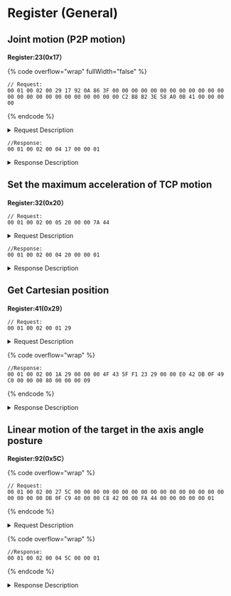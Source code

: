 # Register (General)

## Joint motion (P2P motion)

**Register:23(0x17）**

{% code overflow="wrap" fullWidth="false" %}
```
// Request:
00 01 00 02 00 29 17 92 0A 86 3F 00 00 00 00 00 00 00 00 00 00 00 00 00 00 00 00 00 00 00 00 00 00 00 00 C2 B8 B2 3E 58 A0 0B 41 00 00 00 00
```
{% endcode %}

<details>

<summary>Request Description</summary>

{% code overflow="wrap" %}
```
//00 01    U16, Transaction ID
//00 02    U16, Protocol Identifier
//00 29    U16, Length 
//17       U8, Register
//92 0A 86 3F    FP32, Joint1（J1=π/3）
//00 00 00 00    FP32, Joint2（J2=0）
//00 00 00 00    FP32, Joint3（J3=0）
//00 00 00 00    FP32, Joint4（J4=0）
//00 00 00 00    FP32, Joint5（J5=0）
//00 00 00 00    FP32, Joint6（J6=0）
//00 00 00 00    FP32, Joint7（J7=0）
//C2 B8 B2 3E    FP32, speed=0.3491 rad/s
//58 A0 0B 41    FP32, acceleration= 8.7266 rad/s²
//00 00 00 00    FP32, motion time=0
```
{% endcode %}

</details>

```
//Response:
00 01 00 02 00 04 17 00 00 01
```

<details>

<summary>Response Description</summary>

```
//00 01    U16, Transaction ID
//00 02    U16, Protocol Identifier
//00 04    U16, Length 
//17       U8, Register
//00       U8, State
//00 01    U16, Parameter
```

</details>

##

## Set the maximum acceleration of TCP motion

**Register:32(0x20）**

```
// Request:
00 01 00 02 00 05 20 00 00 7A 44
```

<details>

<summary>Request Description</summary>

```
//00 01    U16, Transaction ID
//00 02    U16, Protocol Identifier
//00 05    U16, Length 
//20       U8, Register
//00 00 7A 44    FP32, maxacc=1000mm/s2
```

</details>

```
//Response:
00 01 00 02 00 04 20 00 00 01
```

<details>

<summary>Response Description</summary>

```
//00 01    U16, Transaction ID
//00 02    U16, Protocol Identifier
//00 04    U16, Length 
//20       U8, Register
//00       U8, State
```

</details>

## Get Cartesian position

**Register:41(0x29）**

```
// Request:
00 01 00 02 00 01 29
```

<details>

<summary>Request Description</summary>

```
//00 01    U16, Transaction ID
//00 02    U16, Protocol Identifier
//00 01    U16, Length 
//29       U8, Register
```

</details>

{% code overflow="wrap" %}
```
//Response:
00 01 00 02 00 1A 29 00 00 00 4F 43 5F F1 23 29 00 00 E0 42 DB 0F 49 C0 00 00 00 80 00 00 00 09
```
{% endcode %}

<details>

<summary>Response Description</summary>

```
//00 01    U16, Transaction ID
//00 02    U16, Protocol Identifier
//00 1A    U16, Length 
//29       U8, Register
//00       U8, State
//00 00 4F 43	FP32, x=207mm
//00 00 00 00	FP32,y=0mm
//00 00 E0 42	FP32,z=112mm
//DB 0F 49 40	FP32,roll=π
//00 00 00 00	FP32,pitch=0
//00 00 00 00	FP32,yaw=0
```

</details>

## Linear motion of the target in the axis angle posture

**Register:92(0x5C）**

{% code overflow="wrap" %}
```
// Request:
00 01 00 02 00 27 5C 00 00 00 00 00 00 00 00 00 00 00 00 00 00 00 00 00 00 00 00 DB 0F C9 40 00 00 C8 42 00 00 FA 44 00 00 00 00 00 01
```
{% endcode %}

<details>

<summary>Request Description</summary>

{% code overflow="wrap" %}
```
//00 01    U16, Transaction ID
//00 02    U16, Protocol Identifier
//00 27    U16, Length 
//5C       U8, Register
//00 00 00 00	FP32,  X=0mm
//00 00 00 00	FP32,  Y=0mm
//00 00 00 00	FP32,  Z=0mm
//00 00 00 00	FP32,  Rx=0
//00 00 00 00	FP32,  Ry=0
//DB 0F C9 40	FP32,  Rz=2π
//00 00 C8 42	FP32,  speed=100 mm/s
//00 00 FA 44	FP32,  acceleration=2000 mm/s²
//00 00 00 00	FP32,  motion time=0

//00  U8
Motion coordinate system: 
0: base coordinate system.
1: tool coordinate system

//01  U8
Absolute motion or relative motion.
If the motion coordinate system is the base coordinate system
0: absolute motion.
1: relative motion.
The given parameters 1-6 coordinates are based on the current an offset of position
```
{% endcode %}

</details>

{% code overflow="wrap" %}
```
//Response:
00 01 00 02 00 04 5C 00 00 01
```
{% endcode %}

<details>

<summary>Response Description</summary>

```
//00 01    U16, Transaction ID
//00 02    U16, Protocol Identifier
//00 04    U16, Length 
//5C       U8, Register
//00       U8, State
//00 01    U16, Parameter
```

</details>

```
```
